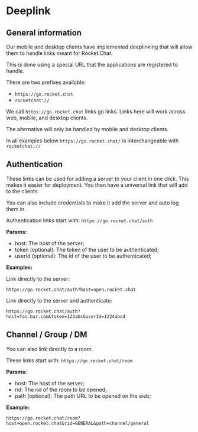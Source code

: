 # Deeplink

## General information

Our mobile and desktop clients have implemented deeplinking that will allow them to handle links meant for Rocket.Chat.

This is done using a special URL that the applications are registered to handle.

There are two prefixes available:

* `https://go.rocket.chat`
* `rocketchat://`

We call `https://go.rocket.chat` links go links. Links here will work across web, mobile, and desktop clients.

The alternative will only be handled by mobile and desktop clients.

In all examples below `https://go.rocket.chat/` is interchangeable with `rocketchat://`

## Authentication

These links can be used for adding a server to your client in one click. This makes it easier for deployment. You then have a universal link that will add to the clients.

You can also include credentials to make it add the server and auto log them in.

Authentication links start with: `https://go.rocket.chat/auth`

**Params:**

* host: The host of the server;
* token (optional): The token of the user to be authenticated;
* userId (optional): The id of the user to be authenticated;

**Examples:**

Link directly to the server:

```
https://go.rocket.chat/auth?host=open.rocket.chat
```

Link directly to the server and authenticate:

```
https://go.rocket.chat/auth?host=foo.bar.com&token=123abc&userId=1234abcd
```

## Channel / Group / DM

You can also link directly to a room.

These links start with: `https://go.rocket.chat/room`

**Params:**

* host: The host of the server;
* rid: The rid of the room to be opened;
* path (optional): The path URL to be opened on the web;

**Example:**

```
https://go.rocket.chat/room?host=open.rocket.chat&rid=GENERAL&path=channel/general
```
